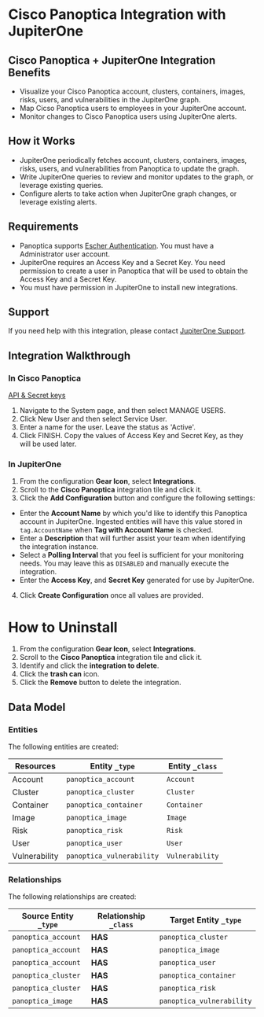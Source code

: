 # Cisco Panoptica Integration with JupiterOne

## Cisco Panoptica + JupiterOne Integration Benefits

- Visualize your Cisco Panoptica account, clusters, containers, images, risks,
  users, and vulnerabilities in the JupiterOne graph.
- Map Cicso Panoptica users to employees in your JupiterOne account.
- Monitor changes to Cisco Panoptica users using JupiterOne alerts.

## How it Works

- JupiterOne periodically fetches account, clusters, containers, images, risks,
  users, and vulnerabilities from Panoptica to update the graph.
- Write JupiterOne queries to review and monitor updates to the graph, or
  leverage existing queries.
- Configure alerts to take action when JupiterOne graph changes, or leverage
  existing alerts.

## Requirements

- Panoptica supports [Escher Authentication](http://escherauth.io/). You must
  have a Administrator user account.
- JupiterOne requires an Access Key and a Secret Key. You need permission to
  create a user in Panoptica that will be used to obtain the Access Key and a
  Secret Key.
- You must have permission in JupiterOne to install new integrations.

## Support

If you need help with this integration, please contact
[JupiterOne Support](https://support.jupiterone.io).

## Integration Walkthrough

### In Cisco Panoptica

[API & Secret keys](https://appsecurity.readme.io/docs/securecn-rest-api#api--secret-keys)

1. Navigate to the System page, and then select MANAGE USERS.
2. Click New User and then select Service User.
3. Enter a name for the user. Leave the status as 'Active'.
4. Click FINISH. Copy the values of Access Key and Secret Key, as they will be
   used later.

### In JupiterOne

1. From the configuration **Gear Icon**, select **Integrations**.
2. Scroll to the **Cisco Panoptica** integration tile and click it.
3. Click the **Add Configuration** button and configure the following settings:

- Enter the **Account Name** by which you'd like to identify this Panoptica
  account in JupiterOne. Ingested entities will have this value stored in
  `tag.AccountName` when **Tag with Account Name** is checked.
- Enter a **Description** that will further assist your team when identifying
  the integration instance.
- Select a **Polling Interval** that you feel is sufficient for your monitoring
  needs. You may leave this as `DISABLED` and manually execute the integration.
- Enter the **Access Key**, and **Secret Key** generated for use by JupiterOne.

4. Click **Create Configuration** once all values are provided.

# How to Uninstall

1. From the configuration **Gear Icon**, select **Integrations**.
2. Scroll to the **Cisco Panoptica** integration tile and click it.
3. Identify and click the **integration to delete**.
4. Click the **trash can** icon.
5. Click the **Remove** button to delete the integration.

<!-- {J1_DOCUMENTATION_MARKER_START} -->
<!--
********************************************************************************
NOTE: ALL OF THE FOLLOWING DOCUMENTATION IS GENERATED USING THE
"j1-integration document" COMMAND. DO NOT EDIT BY HAND! PLEASE SEE THE DEVELOPER
DOCUMENTATION FOR USAGE INFORMATION:

https://github.com/JupiterOne/sdk/blob/main/docs/integrations/development.md
********************************************************************************
-->

## Data Model

### Entities

The following entities are created:

| Resources     | Entity `_type`            | Entity `_class` |
| ------------- | ------------------------- | --------------- |
| Account       | `panoptica_account`       | `Account`       |
| Cluster       | `panoptica_cluster`       | `Cluster`       |
| Container     | `panoptica_container`     | `Container`     |
| Image         | `panoptica_image`         | `Image`         |
| Risk          | `panoptica_risk`          | `Risk`          |
| User          | `panoptica_user`          | `User`          |
| Vulnerability | `panoptica_vulnerability` | `Vulnerability` |

### Relationships

The following relationships are created:

| Source Entity `_type` | Relationship `_class` | Target Entity `_type`     |
| --------------------- | --------------------- | ------------------------- |
| `panoptica_account`   | **HAS**               | `panoptica_cluster`       |
| `panoptica_account`   | **HAS**               | `panoptica_image`         |
| `panoptica_account`   | **HAS**               | `panoptica_user`          |
| `panoptica_cluster`   | **HAS**               | `panoptica_container`     |
| `panoptica_cluster`   | **HAS**               | `panoptica_risk`          |
| `panoptica_image`     | **HAS**               | `panoptica_vulnerability` |

<!--
********************************************************************************
END OF GENERATED DOCUMENTATION AFTER BELOW MARKER
********************************************************************************
-->
<!-- {J1_DOCUMENTATION_MARKER_END} -->
